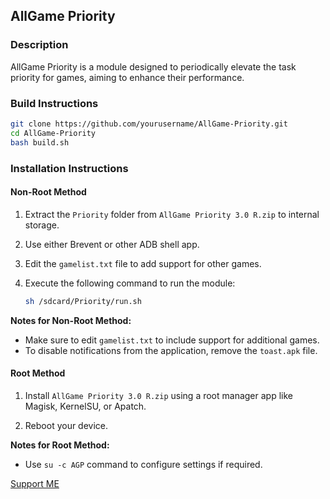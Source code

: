 ## AllGame Priority

### Description
AllGame Priority is a module designed to periodically elevate the task priority for games, aiming to enhance their performance.

### Build Instructions

```sh
git clone https://github.com/yourusername/AllGame-Priority.git
cd AllGame-Priority
bash build.sh
```

### Installation Instructions

#### Non-Root Method

1. Extract the `Priority` folder from `AllGame Priority 3.0 R.zip` to internal storage.

2. Use either Brevent or other ADB shell app.

3. Edit the `gamelist.txt` file to add support for other games.

4. Execute the following command to run the module:
   ```sh
   sh /sdcard/Priority/run.sh
   ```

**Notes for Non-Root Method:**
- Make sure to edit `gamelist.txt` to include support for additional games.
- To disable notifications from the application, remove the `toast.apk` file.

#### Root Method

1. Install `AllGame Priority 3.0 R.zip` using a root manager app like Magisk, KernelSU, or Apatch.

2. Reboot your device.

**Notes for Root Method:**
- Use `su -c AGP` command to configure settings if required.

[Support ME](https://t.me/RiOpSo/2848)
